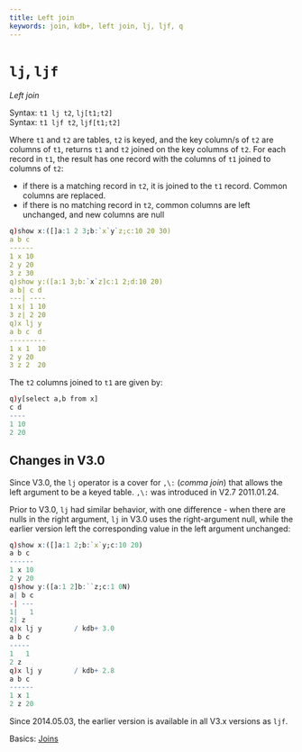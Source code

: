 ```yaml
---
title: Left join
keywords: join, kdb+, left join, lj, ljf, q
---
```


# `lj`, `ljf` 




_Left join_

Syntax: `t1 lj t2`, `lj[t1;t2]`  
Syntax: `t1 ljf t2`, `ljf[t1;t2]`

Where `t1` and `t2` are tables, `t2` is keyed, and the key column/s of `t2` are columns of `t1`, returns `t1` and `t2` joined on the key columns of `t2`. 
For each record in `t1`, the result has one record with the columns of `t1` joined to columns of `t2`:

-   if there is a matching record in `t2`, it is joined to the `t1` record. Common columns are replaced.
-   if there is no matching record in `t2`, common columns are left unchanged, and new columns are null

```q
q)show x:([]a:1 2 3;b:`x`y`z;c:10 20 30)
a b c
------
1 x 10
2 y 20
3 z 30
q)show y:([a:1 3;b:`x`z]c:1 2;d:10 20)
a b| c d
---| ----
1 x| 1 10
3 z| 2 20
q)x lj y
a b c  d
---------
1 x 1  10
2 y 20
3 z 2  20
```

The `t2` columns joined to `t1` are given by:

```q
q)y[select a,b from x]
c d
----
1 10
2 20
```


## Changes in V3.0

Since V3.0, the `lj` operator is a cover for `,\:` (_comma join_) that allows the left argument to be a keyed table. `,\:` was introduced in V2.7 2011.01.24.

Prior to V3.0, `lj` had similar behavior, with one difference - when there are nulls in the right argument, `lj` in V3.0 uses the right-argument null, while the earlier version left the corresponding value in the left argument unchanged:

```q
q)show x:([]a:1 2;b:`x`y;c:10 20)
a b c
------
1 x 10
2 y 20
q)show y:([a:1 2]b:``z;c:1 0N)
a| b c
-| ---
1|   1
2| z
q)x lj y        / kdb+ 3.0
a b c
-----
1   1
2 z
q)x lj y        / kdb+ 2.8 
a b c
------
1 x 1
2 z 20
```

Since 2014.05.03, the earlier version is available in all V3.x versions as `ljf`.


<i class="far fa-hand-point-right"></i> 
Basics: [Joins](../basics/joins.md)

